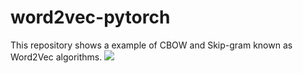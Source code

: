 # word2vec-pytorch

This repository shows a example of CBOW and Skip-gram known as Word2Vec algorithms.
<img src="https://github.com/jojonki/word2vec-pytorch/blob/master/word2vec.PNG?raw=true" >
